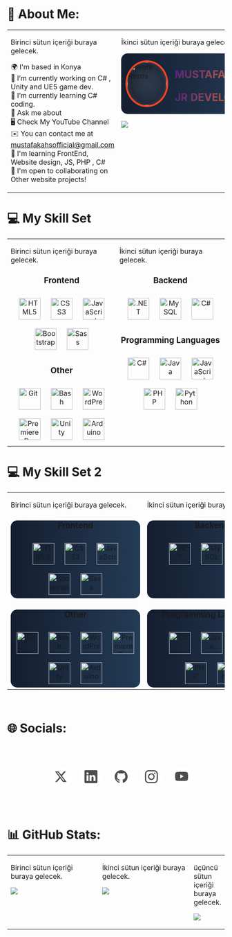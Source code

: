 # 💫 About Me:

<table style="width: 100%;">
    <tr>
        <td valign="top" width="50%">
        <p>Birinci sütun içeriği buraya gelecek.</p>

🌍  I'm based in Konya<br>🔭 I’m currently working on C# , Unity and UE5 game dev.<br>🌱 I’m currently learning C# coding.<br>💬 Ask me about<br>🖥️ Check My YouTube Channel<br>✉️  You can contact me at mustafakahsofficial@gmail.com<br>🧠  I'm learning FrontEnd, Website design, JS, PHP , C# <br>🤝  I'm open to collaborating on Other website projects!
</td>
        <td valign="top" width="50%">
            <!-- İkinci sütun içeriği -->
            <p>İkinci sütun içeriği buraya gelecek.</p>
<div class="card">
    <div class="profile-pic">
        <img src="https://i.pinimg.com/564x/ff/e7/b0/ffe7b059b323e66ba56f892cb8f7bc50.jpg" alt="Profil Resmi">
    </div>
    <div class="info">
        <h3 class="galaxy-text">MUSTAFAKAHS</h3>
        <p class="galaxy-text">JR DEVELOPER</p>
    </div>
</div>

<div class="visit">

[![](https://visitcount.itsvg.in/api?id=mustafakahsofficial&icon=2&color=5)](https://visitcount.itsvg.in)
</div>

<style>
.profile-pic {
    width: 100px;
    height: 100px;
    border-radius: 50%;
    overflow: hidden;
    margin: 0;
    display: flex;
    justify-content: center;
    align-items: center;
    background: radial-gradient(circle, rgba(255, 255, 255, 0.1), rgba(255, 255, 255, 0.05) 70%, transparent);
    box-shadow: inset 0 0 10px rgba(255, 255, 255, 0.2),
                inset 0 0 20px rgba(0, 0, 0, 0.5);
                            border: 4px solid #f42; /* Dış kenar */

}

.profile-pic img {
    width: 100%;
    height: auto;
    border-radius: 50%;
    transition: transform 0.3s;
}

.card {
display: flex;
align-items: center;
padding: 10px;
width: 300px;
height: 120px;
background:linear-gradient(to right, rgb(20, 30, 48), rgb(36, 59, 85));
border-radius: 15px;
transition: 0.3s;
}

.card:hover {
    filter: drop-shadow(5px 5px 0px rgb(185,100,255))
  drop-shadow(5px 5px 0px rgb(103,74,255))
  drop-shadow(5px 5px 0px rgb(12,204,238));
  scale: 1.05;
}
.info {
    margin-left: 15px; /* Resim ile metin arasında boşluk */
}

.galaxy-text {
    font-size: 1.5rem; /* 24px */
    font-weight: bold;
    color: transparent; /* Rengi şeffaf yapıyoruz */
    background: linear-gradient(135deg, #4c1f85, #f47b20);
    -webkit-background-clip: text;
    text-shadow:rgba(255, 255, 255, 0.8), 0 0 30px rgba(255, 255, 255, 0.5);
}


</style>

</td>
 </tr></table>

 # 💻 My Skill Set
 <table style="width: 100%;">
    <tr>
        <td valign="top" width="50%">
        <p>Birinci sütun içeriği buraya gelecek.</p>

### <div align="center">__Frontend__</div>   
<div align="center">  
<a href="https://en.wikipedia.org/wiki/HTML5" target="_blank"><img style="margin: 10px" src="https://profilinator.rishav.dev/skills-assets/html5-original-wordmark.svg" alt="HTML5" height="50" /></a>  
<a href="https://www.w3schools.com/css/" target="_blank"><img style="margin: 10px" src="https://profilinator.rishav.dev/skills-assets/css3-original-wordmark.svg" alt="CSS3" height="50" /></a>  
<a href="https://www.javascript.com/" target="_blank"><img style="margin: 10px" src="https://profilinator.rishav.dev/skills-assets/javascript-original.svg" alt="JavaScript" height="50" /></a>  
<a href="https://getbootstrap.com/docs/3.4/javascript/" target="_blank"><img style="margin: 10px" src="https://profilinator.rishav.dev/skills-assets/bootstrap-plain.svg" alt="Bootstrap" height="50" /></a>  
<a href="https://sass-lang.com/" target="_blank"><img style="margin: 10px" src="https://profilinator.rishav.dev/skills-assets/sass-original.svg" alt="Sass" height="50" /></a>  
</div>  



### <div align="center">__Other__</div> 
<div align="center">  
<a href="https://github.com/" target="_blank"><img style="margin: 10px" src="https://profilinator.rishav.dev/skills-assets/git-scm-icon.svg" alt="Git" height="50" /></a>  
<a href="https://www.gnu.org/software/bash/" target="_blank"><img style="margin: 10px" src="https://profilinator.rishav.dev/skills-assets/gnu_bash-icon.svg" alt="Bash" height="50" /></a>  
<a href="https://wordpress.com/" target="_blank"><img style="margin: 10px" src="https://profilinator.rishav.dev/skills-assets/wordpress.png" alt="WordPress" height="50" /></a>  
<a href="https://www.adobe.com/in/products/premiere.html" target="_blank"><img style="margin: 10px" src="https://profilinator.rishav.dev/skills-assets/adobepremierepro.png" alt="Premiere Pro" height="50" /></a>  
<a href="https://unity.com/" target="_blank"><img style="margin: 10px" src="https://profilinator.rishav.dev/skills-assets/unity.png" alt="Unity" height="50" /></a>  
<a href="https://www.arduino.cc/" target="_blank"><img style="margin: 10px" src="https://profilinator.rishav.dev/skills-assets/arduino.png" alt="Arduino" height="50" /></a>  
</div>
        </td>
        <td valign="top" width="50%">
            <!-- İkinci sütun içeriği -->
            <p>İkinci sütun içeriği buraya gelecek.</p>

### <div align="center">__Backend__</div>  
<div align="center">  
<a href="https://dotnet.microsoft.com/download/dotnet-framework" target="_blank"><img style="margin: 10px" src="https://profilinator.rishav.dev/skills-assets/dot-net-original-wordmark.svg" alt=".NET" height="50" /></a>  
<a href="https://www.mysql.com/" target="_blank"><img style="margin: 10px" src="https://profilinator.rishav.dev/skills-assets/mysql-original-wordmark.svg" alt="MySQL" height="50" /></a>  
<a href="https://docs.microsoft.com/en-us/dotnet/csharp/" target="_blank"><img style="margin: 10px" src="https://profilinator.rishav.dev/skills-assets/csharp-original.svg" alt="C#" height="50" /></a>  
</div>

### <div align="center">__Programming Languages__</div> 
<div align="center">  
<a href="https://docs.microsoft.com/en-us/dotnet/csharp/" target="_blank"><img style="margin: 10px" src="https://profilinator.rishav.dev/skills-assets/csharp-original.svg" alt="C#" height="50" /></a>  
<a href="https://www.java.com/" target="_blank"><img style="margin: 10px" src="https://profilinator.rishav.dev/skills-assets/java-original-wordmark.svg" alt="Java" height="50" /></a>  
<a href="https://www.javascript.com/" target="_blank"><img style="margin: 10px" src="https://profilinator.rishav.dev/skills-assets/javascript-original.svg" alt="JavaScript" height="50" /></a>  
<a href="https://www.php.net/" target="_blank"><img style="margin: 10px" src="https://profilinator.rishav.dev/skills-assets/php-original.svg" alt="PHP" height="50" /></a>  
<a href="https://www.python.org/" target="_blank"><img style="margin: 10px" src="https://profilinator.rishav.dev/skills-assets/python-original.svg" alt="Python" height="50" /></a>  
</div>
</td>
 </tr></table> 

# 💻 My Skill Set 2 


 <table style="width: 100%;">
    <tr>
        <td valign="top" width="50%">
        <p>Birinci sütun içeriği buraya gelecek.</p>
        
<div class="card1">

### <div align="center">__Frontend__</div>   
<div align="center">  
<a href="https://en.wikipedia.org/wiki/HTML5" target="_blank"><img style="margin: 10px" src="https://profilinator.rishav.dev/skills-assets/html5-original-wordmark.svg" alt="HTML5" height="50" /></a>  
<a href="https://www.w3schools.com/css/" target="_blank"><img style="margin: 10px" src="https://profilinator.rishav.dev/skills-assets/css3-original-wordmark.svg" alt="CSS3" height="50" /></a>  
<a href="https://www.javascript.com/" target="_blank"><img style="margin: 10px" src="https://profilinator.rishav.dev/skills-assets/javascript-original.svg" alt="JavaScript" height="50" /></a>
<br>  
<a href="https://getbootstrap.com/docs/3.4/javascript/" target="_blank"><img style="margin: 10px" src="https://profilinator.rishav.dev/skills-assets/bootstrap-plain.svg" alt="Bootstrap" height="50" /></a>  
<a href="https://sass-lang.com/" target="_blank"><img style="margin: 10px" src="https://profilinator.rishav.dev/skills-assets/sass-original.svg" alt="Sass" height="50" /></a>  
</div>  
</div>  

<div class="card1">

### <div align="center">__Other__</div> 
<div align="center">  
<a href="https://github.com/" target="_blank"><img style="margin: 10px" src="https://profilinator.rishav.dev/skills-assets/git-scm-icon.svg" alt="Git" height="50" /></a>  
<a href="https://www.gnu.org/software/bash/" target="_blank"><img style="margin: 10px" src="https://profilinator.rishav.dev/skills-assets/gnu_bash-icon.svg" alt="Bash" height="50" /></a>  
<a href="https://wordpress.com/" target="_blank"><img style="margin: 10px" src="https://profilinator.rishav.dev/skills-assets/wordpress.png" alt="WordPress" height="50" /></a>  
<a href="https://www.adobe.com/in/products/premiere.html" target="_blank"><img style="margin: 10px" src="https://profilinator.rishav.dev/skills-assets/adobepremierepro.png" alt="Premiere Pro" height="50" /></a>  
<a href="https://unity.com/" target="_blank"><img style="margin: 10px" src="https://profilinator.rishav.dev/skills-assets/unity.png" alt="Unity" height="50" /></a>  
<a href="https://www.arduino.cc/" target="_blank"><img style="margin: 10px" src="https://profilinator.rishav.dev/skills-assets/arduino.png" alt="Arduino" height="50" /></a>  
</div>
</div>  
        </td>
        <td valign="top" width="50%">
            <!-- İkinci sütun içeriği -->
            <p>İkinci sütun içeriği buraya gelecek.</p>
<div class="card1">

### <div align="center">__Backend__</div>  
<div align="center">  
<a href="https://dotnet.microsoft.com/download/dotnet-framework" target="_blank"><img style="margin: 10px" src="https://profilinator.rishav.dev/skills-assets/dot-net-original-wordmark.svg" alt=".NET" height="50" /></a>  
<a href="https://www.mysql.com/" target="_blank"><img style="margin: 10px" src="https://profilinator.rishav.dev/skills-assets/mysql-original-wordmark.svg" alt="MySQL" height="50" /></a>  
<a href="https://docs.microsoft.com/en-us/dotnet/csharp/" target="_blank"><img style="margin: 10px" src="https://profilinator.rishav.dev/skills-assets/csharp-original.svg" alt="C#" height="50" /></a>  
</div>
</div>  

<div class="card1">

### <div align="center">__Programming Languages__</div> 
<div align="center">  
<a href="https://docs.microsoft.com/en-us/dotnet/csharp/" target="_blank"><img style="margin: 10px" src="https://profilinator.rishav.dev/skills-assets/csharp-original.svg" alt="C#" height="50" /></a>  
<a href="https://www.java.com/" target="_blank"><img style="margin: 10px" src="https://profilinator.rishav.dev/skills-assets/java-original-wordmark.svg" alt="Java" height="50" /></a>  
<a href="https://www.javascript.com/" target="_blank"><img style="margin: 10px" src="https://profilinator.rishav.dev/skills-assets/javascript-original.svg" alt="JavaScript" height="50" /></a> <br> 
<a href="https://www.php.net/" target="_blank"><img style="margin: 10px" src="https://profilinator.rishav.dev/skills-assets/php-original.svg" alt="PHP" height="50" /></a>  
<a href="https://www.python.org/" target="_blank"><img style="margin: 10px" src="https://profilinator.rishav.dev/skills-assets/python-original.svg" alt="Python" height="50" /></a>  
</div>
</div>  

</td>
 </tr></table> 

<style>
.card1 {
width: 300px;
height: 180px;
background:linear-gradient(to right, rgb(20, 30, 48), rgb(36, 59, 85));
border-radius: 15px;
transition: 0.3s;
}
.card1:hover {
    filter: drop-shadow(5px 5px 0px rgb(185,100,255))
  drop-shadow(5px 5px 0px rgb(103,74,255))
  drop-shadow(5px 5px 0px rgb(12,204,238));
  scale: 1.05;
}
</style>


<br>

# 🌐 Socials:
<ul class="example-2 ">
    <li class="icon-content">
                <a 
                    href="https://x.com/home"
                    aria-label="Twitter"
                    data-social="twitter"
                    >
                    <div class="filled"></div>
                    <svg 
                    xmlns="http://www.w3.org/2000/svg"
                    width="48"
                    height="48"
                    fill="currentColor"
                    viewBox="0 0 512 512"
                    class="bi bi-twitter"
                    xml:space="preserve"
                    >
                    <path 
                    d="M389.2 48h70.6L305.6 224.2 487 464H345L233.7 318.6 106.5 464H35.8L200.7 275.5 26.8 48H172.4L272.9 180.9 389.2 48zM364.4 421.8h39.1L151.1 88h-42L364.4 421.8z"
                    fill="currentColor"
                    ></path>
            </svg></a><div class="tooltip">Twitter</div></li>
    <li class="icon-content">
            <a
              href="https://linkedin.com/"
              aria-label="LinkedIn"
              data-social="linkedin"
            >
              <div class="filled"></div>
              <svg
                xmlns="http://www.w3.org/2000/svg"
                width="16"
                height="16"
                fill="currentColor"
                class="bi bi-linkedin"
                viewBox="0 0 16 16"
                xml:space="preserve"
              >
                <path
                  d="M0 1.146C0 .513.526 0 1.175 0h13.65C15.474 0 16 .513 16 1.146v13.708c0 .633-.526 1.146-1.175 1.146H1.175C.526 16 0 15.487 0 14.854zm4.943 12.248V6.169H2.542v7.225zm-1.2-8.212c.837 0 1.358-.554 1.358-1.248-.015-.709-.52-1.248-1.342-1.248S2.4 3.226 2.4 3.934c0 .694.521 1.248 1.327 1.248zm4.908 8.212V9.359c0-.216.016-.432.08-.586.173-.431.568-.878 1.232-.878.869 0 1.216.662 1.216 1.634v3.865h2.401V9.25c0-2.22-1.184-3.252-2.764-3.252-1.274 0-1.845.7-2.165 1.193v.025h-.016l.016-.025V6.169h-2.4c.03.678 0 7.225 0 7.225z"
                  fill="currentColor"
                ></path>
              </svg>
            </a>
            <div class="tooltip">LinkedIn</div></li>
    <li class="icon-content">
            <a href="https://www.github.com/" aria-label="GitHub" data-social="github">
              <div class="filled"></div>
              <svg
                xmlns="http://www.w3.org/2000/svg"
                width="16"
                height="16"
                fill="currentColor"
                class="bi bi-github"
                viewBox="0 0 16 16"
                xml:space="preserve"
              >
                <path
                  d="M8 0C3.58 0 0 3.58 0 8c0 3.54 2.29 6.53 5.47 7.59.4.07.55-.17.55-.38 0-.19-.01-.82-.01-1.49-2.01.37-2.53-.49-2.69-.94-.09-.23-.48-.94-.82-1.13-.28-.15-.68-.52-.01-.53.63-.01 1.08.58 1.23.82.72 1.21 1.87.87 2.33.66.07-.52.28-.87.51-1.07-1.78-.2-3.64-.89-3.64-3.95 0-.87.31-1.59.82-2.15-.08-.2-.36-1.02.08-2.12 0 0 .67-.21 2.2.82.64-.18 1.32-.27 2-.27s1.36.09 2 .27c1.53-1.04 2.2-.82 2.2-.82.44 1.1.16 1.92.08 2.12.51.56.82 1.27.82 2.15 0 3.07-1.87 3.75-3.65 3.95.29.25.54.73.54 1.48 0 1.07-.01 1.93-.01 2.2 0 .21.15.46.55.38A8.01 8.01 0 0 0 16 8c0-4.42-3.58-8-8-8"
                  fill="currentColor"
                ></path>
              </svg>
            </a>
            <div class="tooltip">GitHub</div></li>
    <li class="icon-content">
            <a
              href="https://www.instagram.com/"
              aria-label="Instagram"
              data-social="instagram"
            >
              <div class="filled"></div>
              <svg
                xmlns="http://www.w3.org/2000/svg"
                width="16"
                height="16"
                fill="currentColor"
                class="bi bi-instagram"
                viewBox="0 0 16 16"
                xml:space="preserve"
              >
                <path
                  d="M8 0C5.829 0 5.556.01 4.703.048 3.85.088 3.269.222 2.76.42a3.9 3.9 0 0 0-1.417.923A3.9 3.9 0 0 0 .42 2.76C.222 3.268.087 3.85.048 4.7.01 5.555 0 5.827 0 8.001c0 2.172.01 2.444.048 3.297.04.852.174 1.433.372 1.942.205.526.478.972.923 1.417.444.445.89.719 1.416.923.51.198 1.09.333 1.942.372C5.555 15.99 5.827 16 8 16s2.444-.01 3.298-.048c.851-.04 1.434-.174 1.943-.372a3.9 3.9 0 0 0 1.416-.923c.445-.445.718-.891.923-1.417.197-.509.332-1.09.372-1.942C15.99 10.445 16 10.173 16 8s-.01-2.445-.048-3.299c-.04-.851-.175-1.433-.372-1.941a3.9 3.9 0 0 0-.923-1.417A3.9 3.9 0 0 0 13.24.42c-.51-.198-1.092-.333-1.943-.372C10.443.01 10.172 0 7.998 0zm-.717 1.442h.718c2.136 0 2.389.007 3.232.046.78.035 1.204.166 1.486.275.373.145.64.319.92.599s.453.546.598.92c.11.281.24.705.275 1.485.039.843.047 1.096.047 3.231s-.008 2.389-.047 3.232c-.035.78-.166 1.203-.275 1.485a2.5 2.5 0 0 1-.599.919c-.28.28-.546.453-.92.598-.28.11-.704.24-1.485.276-.843.038-1.096.047-3.232.047s-2.39-.009-3.233-.047c-.78-.036-1.203-.166-1.485-.276a2.5 2.5 0 0 1-.92-.598 2.5 2.5 0 0 1-.6-.92c-.109-.281-.24-.705-.275-1.485-.038-.843-.046-1.096-.046-3.233s.008-2.388.046-3.231c.036-.78.166-1.204.276-1.486.145-.373.319-.64.599-.92s.546-.453.92-.598c.282-.11.705-.24 1.485-.276.738-.034 1.024-.044 2.515-.045zm4.988 1.328a.96.96 0 1 0 0 1.92.96.96 0 0 0 0-1.92m-4.27 1.122a4.109 4.109 0 1 0 0 8.217 4.109 4.109 0 0 0 0-8.217m0 1.441a2.667 2.667 0 1 1 0 5.334 2.667 2.667 0 0 1 0-5.334"
                  fill="currentColor"
                ></path>
              </svg>
            </a>
            <div class="tooltip">Instagram</div></li>
    <li class="icon-content">
            <a href="https://youtube.com/" aria-label="Youtube" data-social="youtube">
              <div class="filled"></div>
              <svg
                xmlns="http://www.w3.org/2000/svg"
                width="16"
                height="16"
                fill="currentColor"
                class="bi bi-youtube"
                viewBox="0 0 16 16"
                xml:space="preserve"
              >
                <path
                  d="M8.051 1.999h.089c.822.003 4.987.033 6.11.335a2.01 2.01 0 0 1 1.415 1.42c.101.38.172.883.22 1.402l.01.104.022.26.008.104c.065.914.073 1.77.074 1.957v.075c-.001.194-.01 1.108-.082 2.06l-.008.105-.009.104c-.05.572-.124 1.14-.235 1.558a2.01 2.01 0 0 1-1.415 1.42c-1.16.312-5.569.334-6.18.335h-.142c-.309 0-1.587-.006-2.927-.052l-.17-.006-.087-.004-.171-.007-.171-.007c-1.11-.049-2.167-.128-2.654-.26a2.01 2.01 0 0 1-1.415-1.419c-.111-.417-.185-.986-.235-1.558L.09 9.82l-.008-.104A31 31 0 0 1 0 7.68v-.123c.002-.215.01-.958.064-1.778l.007-.103.003-.052.008-.104.022-.26.01-.104c.048-.519.119-1.023.22-1.402a2.01 2.01 0 0 1 1.415-1.42c.487-.13 1.544-.21 2.654-.26l.17-.007.172-.006.086-.003.171-.007A100 100 0 0 1 7.858 2zM6.4 5.209v4.818l4.157-2.408z"
                  fill="currentColor"
                ></path>
              </svg>
            </a>
            <div class="tooltip">Youtube</div></li>
        </ul>


<style>
    ul {
    list-style: none;
  }
  
  .example-2 {
    display: flex;
    justify-content: center;
    align-items: center;
    height: 150px;
  }
  .example-2 .icon-content {
    margin: 0 10px;
    position: relative;
  }
  .example-2 .icon-content .tooltip {
    position: absolute;
    top: -30px;
    left: 50%;
    transform: translateX(-50%);
    color: #fff;
    padding: 6px 10px;
    border-radius: 5px;
    opacity: 0;
    visibility: hidden;
    font-size: 14px;
    transition: all 0.3s ease;
  }
  .example-2 .icon-content:hover .tooltip {
    opacity: 1;
    visibility: visible;
    top: -50px;
  }
  .example-2 .icon-content a {
    position: relative;
    overflow: hidden;
    display: flex;
    justify-content: center;
    align-items: center;
    width: 50px;
    height: 50px;
    border-radius: 50%;
    color: #4d4d4d;
    background-color: #fff;
    transition: all 0.3s ease-in-out;
  }
  .example-2 .icon-content a:hover {
    box-shadow: 3px 2px 45px 0px rgb(0 0 0 / 12%);
  }
  .example-2 .icon-content a svg {
    position: relative;
    z-index: 1;
    width: 30px;
    height: 30px;
  }
  .example-2 .icon-content a:hover {
    color: white;
  }
  .example-2 .icon-content a .filled {
    position: absolute;
    top: auto;
    bottom: 0;
    left: 0;
    width: 100%;
    height: 0;
    background-color: #000;
    transition: all 0.3s ease-in-out;
  }
  .example-2 .icon-content a:hover .filled {
    height: 100%;
  }
  .example-2 .icon-content a[data-social="twitter"] .filled,
  .example-2 .icon-content a[data-social="twitter"] ~ .tooltip{
    background-color: #1da1f2;
  }


  .example-2 .icon-content a[data-social="linkedin"] .filled,
  .example-2 .icon-content a[data-social="linkedin"] ~ .tooltip {
    background-color: #0274b3;
  }
  
  .example-2 .icon-content a[data-social="github"] .filled,
  .example-2 .icon-content a[data-social="github"] ~ .tooltip {
    background-color: #24262a;
  }
  .example-2 .icon-content a[data-social="instagram"] .filled,
  .example-2 .icon-content a[data-social="instagram"] ~ .tooltip {
    background: linear-gradient(
      45deg,
      #405de6,
      #5b51db,
      #b33ab4,
      #c135b4,
      #e1306c,
      #fd1f1f
    );
  }
  .example-2 .icon-content a[data-social="youtube"] .filled,
  .example-2 .icon-content a[data-social="youtube"] ~ .tooltip {
    background-color: #ff0000;
  }
    </style>

# 📊 GitHub Stats:

<table style="width: 100%;">
    <tr>
        <td valign="top" width="50%">
        <p>Birinci sütun içeriği buraya gelecek.</p>

![](https://github-readme-stats.vercel.app/api?username=mustafakahsofficial&theme=radical&hide_border=true&include_all_commits=true&count_private=true)

</td>
        <td valign="top" width="50%">
            <!-- İkinci sütun içeriği -->
            <p>İkinci sütun içeriği buraya gelecek.</p>

![](https://github-readme-streak-stats.herokuapp.com/?user=mustafakahsofficial&theme=radical&hide_border=true)
</td>
<td valign="top" width="50%">
            <!-- İkinci sütun içeriği -->
            <p>üçüncü sütun içeriği buraya gelecek.</p>

![](https://github-readme-stats.vercel.app/api/top-langs/?username=mustafakahsofficial&theme=radical&hide_border=true&include_all_commits=true&count_private=true&layout=compact)
</td>


 </tr></table>